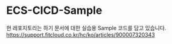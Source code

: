 # ECS-CICD-Sample
현 레포지토리는 하기 문서에 대한 실습용 Sample 코드를 담고 있습니다. 
https://support.fitcloud.co.kr/hc/ko/articles/900007320343
